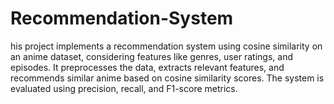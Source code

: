 # Recommendation-System
his project implements a recommendation system using cosine similarity on an anime dataset, considering features like genres, user ratings, and episodes. It preprocesses the data, extracts relevant features, and recommends similar anime based on cosine similarity scores. The system is evaluated using precision, recall, and F1-score metrics.
